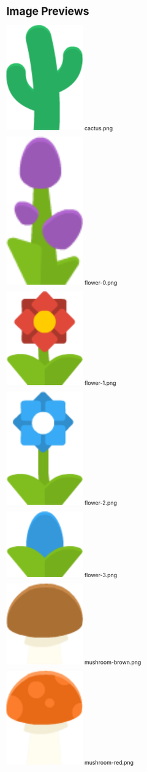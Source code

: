 # Image Previews

<img src="cactus.png" width="200" /> cactus.png<br>

<img src="flower-0.png" width="200" /> flower-0.png<br>

<img src="flower-1.png" width="200" /> flower-1.png<br>

<img src="flower-2.png" width="200" /> flower-2.png<br>

<img src="flower-3.png" width="200" /> flower-3.png<br>

<img src="mushroom-brown.png" width="200" /> mushroom-brown.png<br>

<img src="mushroom-red.png" width="200" /> mushroom-red.png<br>


